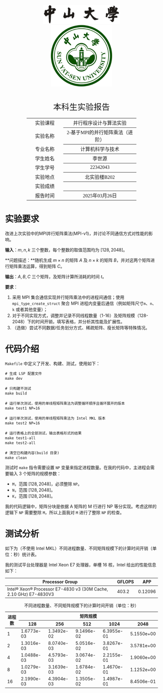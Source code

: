 <div class="cover" style="page-break-after:always;font-family:方正公文仿宋;width:100%;height:100%;border:none;margin: 0 auto;text-align:center;">
    <div style="width:50%;margin: 0 auto;height:0;padding-bottom:10%;">
        </br>
        <img src="../sysu-name.png" alt="校名" style="width:100%;"/>
    </div>
    </br></br>
    <div style="width:40%;margin: 0 auto;height:0;padding-bottom:40%;">
        <img src="../sysu.png" alt="校徽" style="width:100%;"/>
    </div>
    </br></br></br>
    <span style="font-family:华文黑体Bold;text-align:center;font-size:20pt;margin: 10pt auto;line-height:30pt;">本科生实验报告</span>
    </br>
    </br>
    <table style="border:none;text-align:center;width:72%;font-family:仿宋;font-size:14px; margin: 0 auto;">
    <tbody style="font-family:方正公文仿宋;font-size:12pt;">
        <tr style="font-weight:normal;"> 
            <td style="width:20%;text-align:center;">实验课程</td>
            <td style="width:40%;font-weight:normal;border-bottom: 1px solid;text-align:center;font-family:华文仿宋">并行程序设计与算法实验</td>
      </tr>
        <tr style="font-weight:normal;"> 
            <td style="width:20%;text-align:center;">实验名称</td>
            <td style="width:40%;font-weight:normal;border-bottom: 1px solid;text-align:center;font-family:华文仿宋">2-基于MPI的并行矩阵乘法（进阶）</td>
      </tr>
        <tr style="font-weight:normal;"> 
            <td style="width:20%;text-align:center;">专业名称</td>
            <td style="width:40%;font-weight:normal;border-bottom: 1px solid;text-align:center;font-family:华文仿宋">计算机科学与技术</td>
      </tr>
        <tr style="font-weight:normal;"> 
            <td style="width:20%;text-align:center;">学生姓名</td>
            <td style="width:40%;font-weight:normal;border-bottom: 1px solid;text-align:center;font-family:华文仿宋">李世源</td>
      </tr>
        <tr style="font-weight:normal;"> 
            <td style="width:20%;text-align:center;">学生学号</td>
            <td style="width:40%;font-weight:normal;border-bottom: 1px solid;text-align:center;font-family:华文仿宋">22342043</td>
      </tr>
        <tr style="font-weight:normal;"> 
            <td style="width:20%;text-align:center;">实验地点</td>
            <td style="width:40%;font-weight:normal;border-bottom: 1px solid;text-align:center;font-family:华文仿宋">北实验楼B202</td>
      </tr>
        <tr style="font-weight:normal;"> 
            <td style="width:20%;text-align:center;">实验成绩</td>
            <td style="width:40%;font-weight:normal;border-bottom: 1px solid;text-align:center;font-family:华文仿宋"></td>
      </tr>
      <tr style="font-weight:normal;"> 
            <td style="width:20%;text-align:center;">报告时间</td>
            <td style="width:40%;font-weight:normal;border-bottom: 1px solid;text-align:center;font-family:华文仿宋">2025年03月26日</td>
      </tr>
    </tbody>              
    </table>
</div>


<!-- 注释语句：导出PDF时会在这里分页，使用 Typora Newsprint 主题放大 125% -->


# 实验要求


改进上次实验中的MPI并行矩阵乘法(MPI-v1)，并讨论不同通信方式对性能的影响。


**输入**：$m,n,k$ 三个整数，每个整数的取值范围均为 $[128, 2048]$。


**问题描述：**随机生成 $m\times n$ 的矩阵 $A$ 及 $n\times k$ 的矩阵 $B$，并对这两个矩阵进行矩阵乘法运算，得到矩阵 $C$。


**输出**：$A,B,C$ 三个矩阵，及矩阵计算所消耗的时间 $t$。

**要求**：


1. 采用 MPI 集合通信实现并行矩阵乘法中的进程间通信；使用 `mpi_type_create_struct` 聚合 MPI 进程内变量后通信（例如矩阵尺寸`m`、`n`、`k` 或者其他变量）；
2. 对于不同实现方式，调整并记录不同线程数量（1-16）及矩阵规模（128-2048）下的时间开销，填写表格，并分析其性能及扩展性。
3. （选做）尝试不同数据/任务划分方式、稀疏矩阵、瘦长矩阵等特殊情况。


# 代码介绍


`Makefile` 中定义了开发、构建、测试，使用如下：


```shell
# 生成 LSP 配置文件
make dev

# 只构建不测试
make build

# 运行单次测试，使用的单线程矩阵乘法为调整循环顺序且循环展开的版本
make test1 NP=16

# 运行单次测试，使用的单线程矩阵乘法为 Intel MKL 版本
make test2 NP=16

# 运行表格上的全部测试，输出表格形式的结果
make test1-all
make test2-all

# 清空已构建内容(build 目录)
make clean
```


测试时 `make` 指令需要设置 `NP` 变量来指定进程数量。在我的代码中，主进程会需要输入 3 个矩阵的规模参数：


- `M`，范围 $[128,2048]$，必须整除 `NP`。
- `N`，范围 $[128,2048]$。
- `K`，范围 $[128,2048]$。


我的代码逻辑中，矩阵分块是依据 A 矩阵的 M 行进行 NP 等分实现。考虑这样的逻辑下 `NP` 需要整除 `M`，所以上面我对 `M` 进行了整除 `NP` 的检查。


# 测试分析


如下为（不使用 Intel MKL）不同进程数量、不同矩阵规模下的计算时间开销（单位：秒）统计表。

我的测试平台处理器是 Intel Xeon E7 处理器，单槽 16 核，Intel 给出的性能信息如下：

| Processor Group                                              | GFLOPS | APP     |
| ------------------------------------------------------------ | ------ | ------- |
| Intel® Xeon® Processor E7-4830 v3 (30M Cache, 2.10 GHz) E7-4830V3 | 403.2  | 0.12096 |

<table>
  <caption>
    不同进程数量、不同矩阵规模下的计算时间开销（单位：秒）
  </caption>
  <thead>
    <tr>
      <th rowspan="2">进程数</th>
      <th colspan="5">矩阵规模</th>
    </tr>
    <tr>
      <th>128</th>
      <th>256</th>
      <th>512</th>
      <th>1024</th>
      <th>2048</th>
    </tr>
  </thead>
  <tbody>
    <tr>
      <td>1</td>
      <td>1.6773e-03</td>
      <td>1.3492e-02</td>
      <td>9.1496e-02</td>
      <td>6.3955e-01</td>
      <td>5.1550e+00</td>
    </tr>
    <tr>
      <td>2</td>
      <td>1.3016e-03</td>
      <td>8.0740e-03</td>
      <td>5.0516e-02</td>
      <td>3.8267e-01</td>
      <td>3.5781e+00</td>
    </tr>
    <tr>
      <td>4</td>
      <td>1.0488e-03</td>
      <td>4.5793e-03</td>
      <td>3.0674e-02</td>
      <td>2.2155e-01</td>
      <td>1.9060e+00</td>
    </tr>
    <tr>
      <td>8</td>
      <td>1.0279e-03</td>
      <td>3.1639e-03</td>
      <td>1.6784e-02</td>
      <td>1.4670e-01</td>
      <td>1.1252e+00</td>
    </tr>
    <tr>
      <td>16</td>
      <td>2.1990e-03</td>
      <td>4.3904e-03</td>
      <td>1.3505e-02</td>
      <td>1.4987e-01</td>
      <td>8.4506e-01</td>
    </tr>
  </tbody>
</table>


